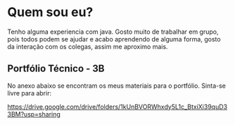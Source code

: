  # Quem sou eu?
 Tenho alguma experiencia com java.
 Gosto muito de trabalhar em grupo, pois todos podem se ajudar e acabo aprendendo de alguma forma, gosto da interação com os colegas, assim me aproximo mais.
 
 ## Portfólio Técnico - 3B

No anexo abaixo se encontram os meus materiais para o portfólio. Sinta-se livre para abrir:

https://drive.google.com/drive/folders/1kUnBVORWhxdy5L1c_BtxiXi39quD33BM?usp=sharing
